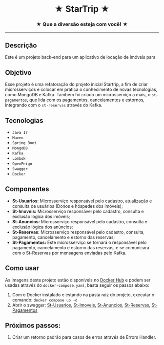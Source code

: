   <h1 align="center">★ StarTrip ★</h1>
  <h3 align="center">★ Que a diversão esteja com você! ★</h3>

---
## Descrição

Este é um projeto back-end para um aplicativo de locação de imóveis para 

## Objetivo

Esse projeto é uma refatoração do projeto inicial Startrip, a fim de criar microsserviços e colocar em prática
o conhecimento de novas tecnologias, como MongoDB e Kafka.
Também foi criado um microsserviço a mais, o `st-pagamentos`, que lida com os pagamentos, cancelamentos e estornos, integrando com o `st-reservas` através do Kafka.

## Tecnologias

- ``Java 17``
- ``Maven``
- ``Spring Boot``
- ``MongoDB``
- ``Kafka``
- ``Lombok``
- ``OpenFeign``
- ``Swagger``
- ``Docker``

## Componentes

- **St-Usuarios:** Microsserviço responsável pelo cadastro, atualização e consulta de usuários (Donos e hóspedes dos imóveis);
- **St-Imoveis:** Microsserviço responsável pelo cadastro, consulta e exclusão lógica dos imóveis;
- **St-Anuncios:** Microsserviço responsável pelo cadastro, consulta e exclusão lógica dos anúncios;
- **St-Reservas:** Microsserviço responsável pelo cadastro, consulta, pagamento, cancelamento e estorno das reservas;
- **St-Pagamentos:** Este microsserviço se tornará o responsável pelo pagamento, cancelamento e estorno das reservas, e se comunicará com o St-Reservas por mensagens enviadas pelo Kafka.

## Como usar

As imagens deste projeto estão disponívels no [Docker Hub](https://hub.docker.com/u/arielgpaz) e podem ser usadas através do `docker-compose.yaml`, basta seguir os passos abaixo:

1) Com o Docker instalado e estando na pasta raiz do projeto, executar o comando: `docker compose up -d`
2) Abrir o swagger: [St-Usuarios](http://localhost:7001/swagger-ui/index.html), [St-Imoveis](http://localhost:7002/swagger-ui/index.html), [St-Anuncios](http://localhost:7003/swagger-ui/index.html), [St-Reservas](http://localhost:7004/swagger-ui/index.html), [St-Pagamentos](http://localhost:7005/swagger-ui/index.html)

## Próximos passos:
1. Criar um retorno padrão para casos de erros através de Errors Handler.
